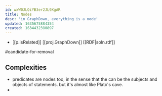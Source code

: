 ```yaml
---
id: wxW0JLQiYB3er2JL9XgAR
title: Nodes
desc: 'in GraphDown, everything is a node'
updated: 1635675884354
created: 1634432380897
---
```


- [[p.isRelated]] [[proj.GraphDown]] [[RDF|soln.rdf]]

#candidate-for-removal

## Complexities

- predicates are nodes too, in the sense that the can be the subjects and objects of statements. but it's almost like Plato's cave.
- 
